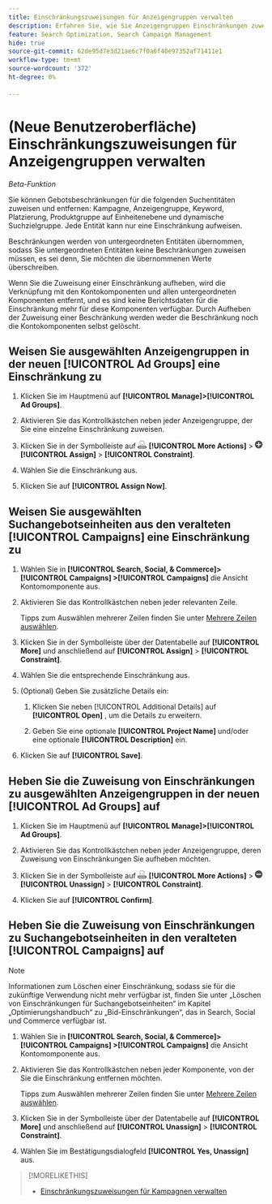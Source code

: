 ```yaml
---
title: Einschränkungszuweisungen für Anzeigengruppen verwalten
description: Erfahren Sie, wie Sie Anzeigengruppen Einschränkungen zuweisen.
feature: Search Optimization, Search Campaign Management
hide: true
source-git-commit: 62de95d7e3d21ae6c7f0a6f40e97352af71411e1
workflow-type: tm+mt
source-wordcount: '372'
ht-degree: 0%

---
```


# (Neue Benutzeroberfläche) Einschränkungszuweisungen für Anzeigengruppen verwalten

*Beta-Funktion*

Sie können Gebotsbeschränkungen für die folgenden Suchentitäten zuweisen und entfernen: Kampagne, Anzeigengruppe, Keyword, Platzierung, Produktgruppe auf Einheitenebene und dynamische Suchzielgruppe. Jede Entität kann nur eine Einschränkung aufweisen.

Beschränkungen werden von untergeordneten Entitäten übernommen, sodass Sie untergeordneten Entitäten keine Beschränkungen zuweisen müssen, es sei denn, Sie möchten die übernommenen Werte überschreiben.

Wenn Sie die Zuweisung einer Einschränkung aufheben, wird die Verknüpfung mit den Kontokomponenten und allen untergeordneten Komponenten entfernt, und es sind keine Berichtsdaten für die Einschränkung mehr für diese Komponenten verfügbar. Durch Aufheben der Zuweisung einer Beschränkung werden weder die Beschränkung noch die Kontokomponenten selbst gelöscht.

## Weisen Sie ausgewählten Anzeigengruppen in der neuen [!UICONTROL Ad Groups] eine Einschränkung zu

1. Klicken Sie im Hauptmenü auf **[!UICONTROL Manage]>[!UICONTROL Ad Groups]**.

1. Aktivieren Sie das Kontrollkästchen neben jeder Anzeigengruppe, der Sie eine einzelne Einschränkung zuweisen.

1. Klicken Sie in der Symbolleiste auf ![Mehr Aktionen](/help/search-social-commerce/assets/more-actions.png "Mehr Aktionen") **[!UICONTROL More Actions]** > ![Zuweisen](/help/search-social-commerce/assets/assign.png "Zuweisen") **[!UICONTROL Assign]** > **[!UICONTROL Constraint]**.

1. Wählen Sie die Einschränkung aus.

1. Klicken Sie auf **[!UICONTROL Assign Now]**.

## Weisen Sie ausgewählten Suchangebotseinheiten aus den veralteten [!UICONTROL Campaigns] eine Einschränkung zu

1. Wählen Sie in **[!UICONTROL Search, Social, & Commerce]> [!UICONTROL Campaigns] >[!UICONTROL Campaigns]** die Ansicht Kontomomponente aus.

1. Aktivieren Sie das Kontrollkästchen neben jeder relevanten Zeile.

   Tipps zum Auswählen mehrerer Zeilen finden Sie unter [Mehrere Zeilen auswählen](/help/search-social-commerce/common-tasks/navigation-editing-selection/multiple-rows-select.md).

1. Klicken Sie in der Symbolleiste über der Datentabelle auf **[!UICONTROL More]** und anschließend auf **[!UICONTROL Assign]** > **[!UICONTROL Constraint]**.

1. Wählen Sie die entsprechende Einschränkung aus.

1. (Optional) Geben Sie zusätzliche Details ein:

   1. Klicken Sie neben [!UICONTROL Additional Details] auf **[!UICONTROL Open]** , um die Details zu erweitern.

   1. Geben Sie eine optionale **[!UICONTROL Project Name]** und/oder eine optionale **[!UICONTROL Description]** ein.

1. Klicken Sie auf **[!UICONTROL Save]**.

## Heben Sie die Zuweisung von Einschränkungen zu ausgewählten Anzeigengruppen in der neuen [!UICONTROL Ad Groups] auf

1. Klicken Sie im Hauptmenü auf **[!UICONTROL Manage]>[!UICONTROL Ad Groups]**.

1. Aktivieren Sie das Kontrollkästchen neben jeder Anzeigengruppe, deren Zuweisung von Einschränkungen Sie aufheben möchten.

1. Klicken Sie in der Symbolleiste auf ![Mehr Aktionen](/help/search-social-commerce/assets/more-actions.png "Mehr Aktionen") **[!UICONTROL More Actions]** > ![Zuweisen](/help/search-social-commerce/assets/unassign.png "Zuweisung aufheben") **[!UICONTROL Unassign]** > **[!UICONTROL Constraint]**.

1. Klicken Sie auf **[!UICONTROL Confirm]**.

## Heben Sie die Zuweisung von Einschränkungen zu Suchangebotseinheiten in den veralteten [!UICONTROL Campaigns] auf

>[!NOTE]
>
>Informationen zum Löschen einer Einschränkung, sodass sie für die zukünftige Verwendung nicht mehr verfügbar ist, finden Sie unter „Löschen von Einschränkungen für Suchangebotseinheiten“ im Kapitel „Optimierungshandbuch“ zu „Bid-Einschränkungen“, das in Search, Social und Commerce verfügbar ist.<!-- verify convention for referencing Optimization Guide here -->

1. Wählen Sie in **[!UICONTROL Search, Social, & Commerce]> [!UICONTROL Campaigns] >[!UICONTROL Campaigns]** die Ansicht Kontomomponente aus.

1. Aktivieren Sie das Kontrollkästchen neben jeder Komponente, von der Sie die Einschränkung entfernen möchten.

   Tipps zum Auswählen mehrerer Zeilen finden Sie unter [Mehrere Zeilen auswählen](/help/search-social-commerce/common-tasks/navigation-editing-selection/multiple-rows-select.md).

1. Klicken Sie in der Symbolleiste über der Datentabelle auf **[!UICONTROL More]** und anschließend auf **[!UICONTROL Unassign]** > **[!UICONTROL Constraint]**.

1. Wählen Sie im Bestätigungsdialogfeld **[!UICONTROL Yes, Unassign]** aus.

>[!MORELIKETHIS]
>
>* [Einschränkungszuweisungen für Kampagnen verwalten](/help/search-social-commerce/new-ui/manage/campaigns/campaign-constraint-assignments-manage.md)
